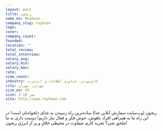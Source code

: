 ```yaml
---
layout: post
title: ریحون
name_en: Reyhoon
company_slug: reyhoon
logo: 
cover: 
company_count:
founded:
location: ""
total_review: 
total_interview: 
salary_avg: 
salary_min: 
salary_max: 
rate: 
view_count: 
industry: کامپیوتر، فناوری اطلاعات و اینترنت
city: تهران, تهران
size_en: VS
size: 1-10 نفر
site: http://www.reyhoon.com
---
```


ریحون (وب‌سایت سفارش آنلاین غذا) ساده‌ترین راه رسیدن به غذای دلخواه‌تان است! در این راه ما به همراهی افراد باهوش، خوش فکر و فعال نیاز داریم! دوست داری به ما ملحق شی؟  تجربه کاری متفاوت در محیطی خلاق و پر از انرژیِ ریحون!
